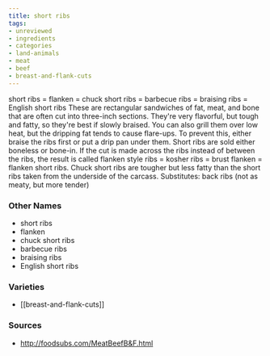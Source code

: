 ```yaml
---
title: short ribs
tags:
- unreviewed
- ingredients
- categories
- land-animals
- meat
- beef
- breast-and-flank-cuts
---
```

short ribs = flanken = chuck short ribs = barbecue ribs = braising ribs = English short ribs These are rectangular sandwiches of fat, meat, and bone that are often cut into three-inch sections. They're very flavorful, but tough and fatty, so they're best if slowly braised. You can also grill them over low heat, but the dripping fat tends to cause flare-ups. To prevent this, either braise the ribs first or put a drip pan under them. Short ribs are sold either boneless or bone-in. If the cut is made across the ribs instead of between the ribs, the result is called flanken style ribs = kosher ribs = brust flanken = flanken short ribs. Chuck short ribs are tougher but less fatty than the short ribs taken from the underside of the carcass. Substitutes: back ribs (not as meaty, but more tender)

### Other Names

* short ribs
* flanken
* chuck short ribs
* barbecue ribs
* braising ribs
* English short ribs

### Varieties

* [[breast-and-flank-cuts]]

### Sources
* http://foodsubs.com/MeatBeefB&F.html
